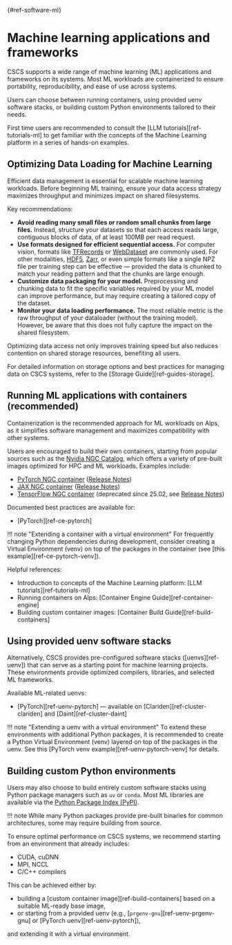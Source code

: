 [](){#ref-software-ml}
# Machine learning applications and frameworks

CSCS supports a wide range of machine learning (ML) applications and frameworks on its systems.
Most ML workloads are containerized to ensure portability, reproducibility, and ease of use across systems.

Users can choose between running containers, using provided uenv software stacks, or building custom Python environments tailored to their needs.

First time users are recommended to consult the [LLM tutorials][ref-tutorials-ml] to get familiar with the concepts of the Machine Learning platform in a series of hands-on examples.

## Optimizing Data Loading for Machine Learning

Efficient data management is essential for scalable machine learning workloads. Before beginning ML training, ensure your data access strategy maximizes throughput and minimizes impact on shared filesystems.

Key recommendations:

- **Avoid reading many small files or random small chunks from large files.** Instead, structure your datasets so that each access reads large, contiguous blocks of data, of at least 100MB per read request.
- **Use formats designed for efficient sequential access.** For computer vision, formats like [TFRecords](https://www.tensorflow.org/tutorials/load_data/tfrecord) or [WebDataset](https://github.com/webdataset/webdataset) are commonly used. For other modalities, [HDF5](https://www.h5py.org/), [Zarr](https://zarr.readthedocs.io/), or even simple formats like a single NPZ file per training step can be effective — provided the data is chunked to match your reading pattern and that the chunks are large enough.
- **Customize data packaging for your model.** Preprocessing and chunking data to fit the specific variables required by your ML model can improve performance, but may require creating a tailored copy of the dataset.
- **Monitor your data loading performance.** The most reliable metric is the raw throughput of your dataloader (without the training model). However, be aware that this does not fully capture the impact on the shared filesystem.

Optimizing data access not only improves training speed but also reduces contention on shared storage resources, benefiting all users.

For detailed information on storage options and best practices for managing data on CSCS systems, refer to the [Storage Guide][ref-guides-storage].

## Running ML applications with containers (recommended)

Containerization is the recommended approach for ML workloads on Alps, as it simplifies software management and maximizes compatibility with other systems.

Users are encouraged to build their own containers, starting from popular sources such as the [Nvidia NGC Catalog](https://catalog.ngc.nvidia.com/containers), which offers a variety of pre-built images optimized for HPC and ML workloads.
Examples include:

* [PyTorch NGC container](https://catalog.ngc.nvidia.com/orgs/nvidia/containers/pytorch) ([Release Notes](https://docs.nvidia.com/deeplearning/frameworks/pytorch-release-notes/index.html))
* [JAX NGC container](https://catalog.ngc.nvidia.com/orgs/nvidia/containers/jax) ([Release Notes](https://docs.nvidia.com/deeplearning/frameworks/jax-release-notes/index.html))
* [TensorFlow NGC container](https://catalog.ngc.nvidia.com/orgs/nvidia/containers/tensorflow) (deprecated since 25.02, see [Release Notes](https://docs.nvidia.com/deeplearning/frameworks/tensorflow-release-notes/index.html))

Documented best practices are available for:

* [PyTorch][ref-ce-pytorch]

!!! note "Extending a container with a virtual environment"
    For frequently changing Python dependencies during development, consider creating a Virtual Environment (venv) on top of the packages in the container (see [this example][ref-ce-pytorch-venv]).

Helpful references:

* Introduction to concepts of the Machine Learning platform: [LLM tutorials][ref-tutorials-ml]
* Running containers on Alps: [Container Engine Guide][ref-container-engine]
* Building custom container images: [Container Build Guide][ref-build-containers]

## Using provided uenv software stacks

Alternatively, CSCS provides pre-configured software stacks ([uenvs][ref-uenv]) that can serve as a starting point for machine learning projects.
These environments provide optimized compilers, libraries, and selected ML frameworks.

Available ML-related uenvs:

* [PyTorch][ref-uenv-pytorch] — available on [Clariden][ref-cluster-clariden] and [Daint][ref-cluster-daint]

!!! note "Extending a uenv with a virtual environment"
    To extend these environments with additional Python packages, it is recommended to create a Python Virtual Environment (venv) layered on top of the packages in the uenv.
    See this [PyTorch venv example][ref-uenv-pytorch-venv] for details.

## Building custom Python environments

Users may also choose to build entirely custom software stacks using Python package managers such as `uv` or `conda`.
Most ML libraries are available via the [Python Package Index (PyPI)](https://pypi.org/).

!!! note
    While many Python packages provide pre-built binaries for common architectures, some may require building from source.

To ensure optimal performance on CSCS systems, we recommend starting from an environment that already includes:

* CUDA, cuDNN
* MPI, NCCL
* C/C++ compilers

This can be achieved either by:

* building a [custom container image][ref-build-containers] based on a suitable ML-ready base image,
* or starting from a provided uenv (e.g., [`prgenv-gnu`][ref-uenv-prgenv-gnu] or [PyTorch uenv][ref-uenv-pytorch]),

and extending it with a virtual environment.

